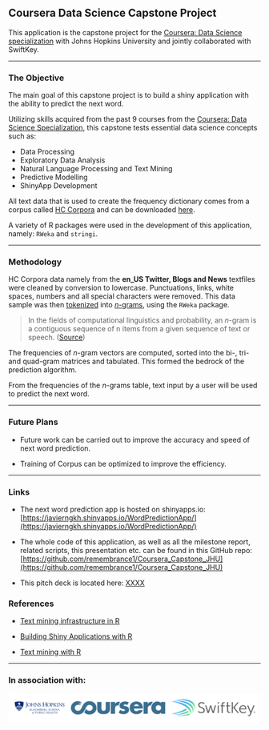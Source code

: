 ## Coursera Data Science Capstone Project


This application is the capstone project for the [Coursera: Data Science specialization](https://www.coursera.org/specializations/jhu-data-science) with Johns Hopkins University and jointly collaborated with SwiftKey.

******

### The Objective

The main goal of this capstone project is to build a shiny application with the ability to predict the next word. 

Utilizing skills acquired from the past 9 courses from the [Coursera: Data Science Specialization](https://www.coursera.org/specializations/jhu-data-science), this capstone tests essential data science concepts such as:

* Data Processing
* Exploratory Data Analysis
* Natural Language Processing and Text Mining
* Predictive Modelling
* ShinyApp Development

All text data that is used to create the frequency dictionary comes from a corpus called [HC Corpora](https://web-beta.archive.org/web/20160930083655/http://www.corpora.heliohost.org/aboutcorpus.html) and can be downloaded [here](https://d396qusza40orc.cloudfront.net/dsscapstone/dataset/Coursera-SwiftKey.zip). 

A variety of R packages were used in the development of this application, namely: `RWeka` and `stringi`.

******

### Methodology

HC Corpora data namely from the **en_US Twitter, Blogs and News** textfiles were cleaned by conversion to lowercase. Punctuations, links, white spaces, numbers and all special characters were removed. This data sample was then [tokenized](http://en.wikipedia.org/wiki/Tokenization_%28lexical_analysis%29) into [*n*-grams](http://en.wikipedia.org/wiki/N-gram), using the `RWeka` package.
> In the fields of computational linguistics and probability, an *n*-gram is a contiguous sequence of n items from a given sequence of text or speech. ([Source](http://en.wikipedia.org/wiki/N-gram))

The frequencies of *n*-gram vectors are computed, sorted into the bi-, tri- and quad-gram matrices and tabulated. This formed the bedrock of the prediction algorithm.

From the frequencies of the *n*-grams table, text input by a user will be used to predict the next word.

******

### Future Plans

* Future work can be carried out to improve the accuracy and speed of next word prediction. 

* Training of Corpus can be optimized to improve the efficiency.

******

### Links 

* The next word prediction app is hosted on shinyapps.io: [https://javierngkh.shinyapps.io/WordPredictionApp/](https://javierngkh.shinyapps.io/WordPredictionApp/)

* The whole code of this application, as well as all the milestone report, related scripts, this presentation  etc. can be found in this GitHub repo: [https://github.com/remembrance1/Coursera_Capstone_JHU](https://github.com/remembrance1/Coursera_Capstone_JHU)

* This pitch deck is located here: [XXXX](XXXX)

### References

* [Text mining infrastructure in R](http://www.jstatsoft.org/v25/i05/)

* [Building Shiny Applications with R](http://rstudio.github.io/shiny/tutorial/)

* [Text mining with R](https://www.tidytextmining.com/)

*****

### In association with: 

![SwiftKey, Bloomberg & Coursera Logo](logos.png)
